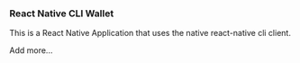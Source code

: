 ### React Native CLI Wallet

This is a React Native Application that uses the native react-native cli client.

Add more...
